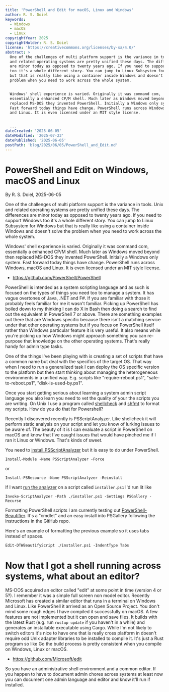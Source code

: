 ```yaml
---
title: 'PowerShell and Edit for macOS, Linux and Windows'
author: R. S. Doiel
keywords:
  - Windows
  - macOS
  - Linux
copyrightYear: 2025
copyrightHolder: R. S. Doiel
license: 'https://creativecommons.org/licenses/by-sa/4.0/'
abstract: >
  One of the challenges of multi platform support is the variance in tools. Unix
  and related operating systems are pretty unified these days. The differences
  are minor today as opposed to twenty years ago. If you need to support Windows
  too it's a whole different story. You can jump to Linux Subsystem for Windows
  but that is really like using a container inside Windows and doesn't solve the
  problem when you need to work across the whole system. 


  Windows' shell experience is varied. Originally it was command com,
  essentially a enhanced CP/M shell. Much later as Windows moved beyond then
  replaced MS-DOS they invented PowerShell. Initially a Windows only system.
  Fast forward today things have change. PowerShell runs across Windows, macOS
  and Linux. It is even licensed under an MIT style license.


  ...
dateCreated: '2025-06-05'
dateModified: '2025-07-23'
datePublished: '2025-06-05'
postPath: 'blog/2025/06/05/PowerShell_and_Edit.md'
---
```


# PowerShell and Edit on Windows, macOS and Linux

By R. S. Doiel, 2025-06-05

One of the challenges of multi platform support is the variance in tools. Unix and related operating systems are pretty unified these days. The differences are minor today as opposed to twenty years ago. If you need to support Windows too it's a whole different story. You can jump to Linux Subsystem for Windows but that is really like using a container inside Windows and doesn't solve the problem when you need to work across the whole system. 

Windows' shell experience is varied. Originally it was command com, essentially a enhanced CP/M shell. Much later as Windows moved beyond then replaced MS-DOS they invented PowerShell. Initially a Windows only system. Fast forward today things have change. PowerShell runs across Windows, macOS and Linux. It is even licensed under an MIT style license.

- <https://github.com/PowerShell/PowerShell>

PowerShell is intended as a system scripting language and as such is focused on the types of things you need too to manage a system. It has vague overtones of Java, .NET and F#. If you are familiar with those it probably feels familiar for me it wasn't familiar. Picking up PowerShell has boiled down to my thinking I can do X in Bash then doing a search to find out the equivalent in PowerShell 7 or above.  There are something examples out there that are Windows specific because there isn't a matching service under that other operating systems but if you focus on PowerShell itself rather than Windows particular feature it is very useful. It also means while you're picking up how Windows might approach something you can re-purpose that knowledge on the other operating systems. That's really handy for admin type tasks.

One of the things I've been playing with is creating a set of scripts that have a common name but deal with the specifics of the target OS. That way when I need to run a generalized task I can deploy the OS specific version to the platform but then start thinking about managing the heterogeneous environments in a unified way. E.g. scripts like "require-reboot.ps1", "safe-to-reboot.ps1", "disk-is-used-by.ps1".

Once you start getting serious about learning a system admin script language you also learn you need to vet the quality of your the scripts you are writing. On Unix I use a program called [shellcheck](https://www.shellcheck.net/) and [shfmt](https://github.com/patrickvane/shfmt) to format my scripts. How do you do that for Powershell?

Recently I discovered recently is PSScriptAnalyzer. Like shellcheck it will perform static analysis on your script and let you know of lurking issues to be aware of. The beauty of it is I can evaluate a script in PowerShell on macOS and know that I've caught issues that would have pinched me if I ran it Linux or Windows.  That's kinds of sweet.

You need to [install PSScriptAnalyzer](https://learn.microsoft.com/en-us/powershell/utility-modules/psscriptanalyzer/overview?view=ps-modules) but it is easy to do under PowerShell.

~~~pwsh
Install-Module -Name PSScriptAnalyzer -Force
~~~

or

~~~pwsh
Install-PSResource -Name PSScriptAnalyzer -Reinstall
~~~

If I want [run the analyzer](https://learn.microsoft.com/en-us/powershell/utility-modules/psscriptanalyzer/using-scriptanalyzer?view=ps-modules&source=recommendations) on a script called `installer.ps1` I'd run lit like

~~~psh
Invoke-ScriptAnalyzer -Path ./installer.ps1 -Settings PSGallery -Recurse
~~~

Formatting PowerShell scripts I am currently testing out [PowerShell-Beautifier](https://github.com/DTW-DanWard/PowerShell-Beautifier). It's a "cmdlet" and an easy install into PSGallery following the instructions in the GitHub repo.

Here's an example of formatting the previous example so it uses tabs instead of spaces.

~~~pwsh
Edit-DTWBeautifyScript ./installer.ps1 -IndentType Tabs
~~~

# Now that I got a shell running across systems, what about an editor?

MS-DOS acquired an editor called "edit" at some point in time (version 4 or 5?).  I remember it was a simple full screen non model editor. Recently Microsoft has created a similar editor that runs in a terminal on Windows and Linux. Like PowerShell it arrived as an Open Source Project. You don't mind some rough edges I have compiled it successfully on macOS. A few features are not implemented but it can open and save files.  It builds with the latest Rust (e.g. run `rustup update` if you haven't in a while) and generates an installable executable using Cargo. While I'm not likely to switch editors it's nice to have one that is really cross platform in doesn't require odd Unix adapter libraries to be installed to compile it. It's just a Rust program so like Go the build process is pretty consistent when you compile on Windows, Linux or macOS.

- <https://github.com/Microsoft/edit>

So you have an administrative shell environment and a common editor. If you happen to have to document admin chores across systems at least now you can document one admin language and editor and know it'll run if installed.

